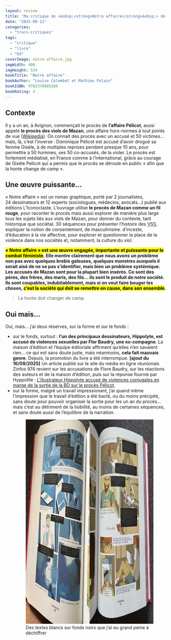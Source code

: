 ```yaml
---
layout: review
title: 'Ma critique de «&nbsp;<strong>Notre affaire</strong>&nbsp;» de <em>Louise Colombet et Mathieu Palain</em>'
date: "2025-09-12"
categories: 
  - "trucs-critiques"
tags: 
  - "critique"
  - "livre"
  - "bd"
coverImage: notre-affaire.jpg
imgWidth: 400
imgHeight: 554
bookTitle: "Notre affaire"
bookAuthor: "Louise Colombet et Mathieu Palain"
bookISBN: 9782378805289                   
bookRating: 4
---
```


<h2>Contexte</h2>

<p>Il y a un an, à Avignon, commençait le procès de <strong>l’affaire Pélicot</strong>, aussi appelé <strong>le procès des viols de Mazan</strong>, une affaire hors-normes à tout points de vue (<a href="https://fr.wikipedia.org/wiki/Affaire_des_viols_de_Mazan">Wikipedia</a>). On connait des procès avec un accusé et 50&nbsp;victimes… mais, là, c’est l’inverse&nbsp;: Dominique Pélicot est accusé d’avoir drogué sa femme Gisèle, à de multiples reprises pendant presque 10&nbsp;ans, pour permettre à 50&nbsp;hommes, ses 50&nbsp;co-accusés, de la violer. Le procès est fortement médiatisé, en France comme à l’international, grâce au courage de Gisèle Pelicot qui a permis que le procès se déroule en public «&nbsp;afin que la honte change de camp&nbsp;».</p>

<h2>Une œuvre puissante…</h2>

<p>«&nbsp;Notre affaire&nbsp;» est un roman graphique, porté par 2&nbsp;journalistes, 24&nbsp;dessinateurs et 12&nbsp;experts (sociologues, médecins, avocats…) publié aux éditions L’Iconoclaste. L’ouvrage utilise <strong>le procés de Mazan comme un fil rouge</strong>, pour raconter le procés mais aussi explorer de manière plus large tous les sujets liés aux viols de Mazan, pour donner du contexte, tant historique que sociétal. 30&nbsp;séquences pour présenter l’histoire des <abbr title="Violence Sexuelles et Sexistes">VSS</abbr>, expliquer la notion de consentement, de masculinisme. d’inceste, d’éducation à la vie affective, pour explorer et questionner la place de la violence dans nos sociétés et, notamment, la culture du viol.</p>

<p><strong><mark>«&nbsp;Notre affaire&nbsp;» est une œuvre engagée, importante et puissante pour le combat féministe</mark>. Elle montre clairement que nous avons un problème non pas avec quelques brebis galeuses, quelques monstres auxquels il serait aisé de ne se pas s’identifier, mais bien un problème systémique. Les accusés de Mazan sont pour la plupart bien insérés. Ce sont des pères, des frères, des maris, des fils… ils sont le produit de notre société. Ils sont coupables, indubitablement, mais si on veut faire bouger les choses, <mark>c’est la société qui doit se remettre en cause, dans son ensemble</mark>.</strong></p>

<blockquote class="citation">
  <p>La honte doit changer de camp.</p>
</blockquote>

<h2>Oui mais…</h2>

<p>Oui, mais… j’ai deux réserves, sur la forme et sur le fonds&nbsp;:</p>

<ul>
  <li>sur le fonds, surtout&nbsp;: <strong>l’un des principaux dessinateurs, Hippolyte, est accusé de violences sexuelles par Flor Baudry, une ex-compagne</strong>. La maison d’édition et l’équipe éditoriale affirment qu’elles n’en savaient rien… ce qui est sans doute juste, mais néanmoins, <strong>cela fait mauvais genre</strong>. Depuis, la promotion du livre a été interrompue. <strong>[ajout du 16/09/2025]</strong> Un article publié sur le site du média en ligne réunionais Zinfos 974 revient sur les accusations de Flore Baudry, sur les réactions des auteurs et de la maison d’édition, puis sur la réponse fournie par Hyppolite&nbsp;: <a href="https://www.zinfos974.com/lillustrateur-hippolyte-accuse-de-violences-conjugales-en-marge-de-la-sortie-de-la-bd-sur-le-proces-pelicot/">L'illustrateur Hippolyte accusé de violences conjugales en marge de la sortie de la <abbr>BD</abbr> sur le procès Pélicot</a>.</li>
  <li>
    sur la forme, malgré un travail impressionant, j’ai quand même l’impression que le travail d’édition a été baclé, ou du moins précipité, sans doute pour pouvoir organiser la sortie pour les un an du procès… mais c’est au détriment de la lisibilité, au moins de certaines séquences, et sans doute aussi de l’équilibre de la narration.
    <figure>
      <img src="/images/2025/09/notre-affaire-pages.jpg" width="960" height="640" alt="Deux pages de la BD qui comportent des textes blancs (et fins) affichés sur fonds noir">
      <figcaption>Des textes blancs sur fonds noirs que j’ai eu grand peine à déchiffrer</figcaption>
    </figure>
  </li>
</ul>
